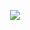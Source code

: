 
　　　　　　　　　　　　　　　　　　　　　　　　　　![](https://komarev.com/ghpvc/?username=dearlune&color=8f1f38&style=plastic&label=they_found.++++&abbreviated=trueb5415c)


